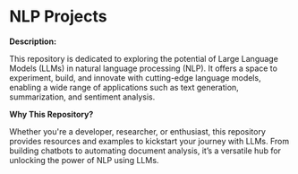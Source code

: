 # NLP Projects

**Description:**

This repository is dedicated to exploring the potential of Large Language Models (LLMs) in natural language processing (NLP). It offers a space to experiment, build, and innovate with cutting-edge language models, enabling a wide range of applications such as text generation, summarization, and sentiment analysis.

**Why This Repository?**

Whether you're a developer, researcher, or enthusiast, this repository provides resources and examples to kickstart your journey with LLMs. From building chatbots to automating document analysis, it’s a versatile hub for unlocking the power of NLP using LLMs.
